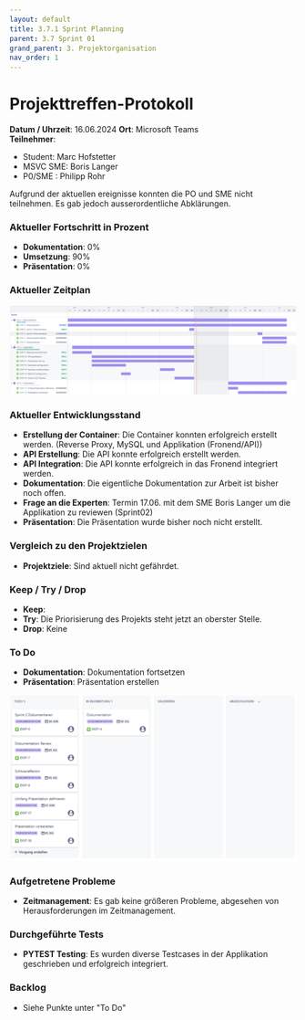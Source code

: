 ```yaml
---
layout: default
title: 3.7.1 Sprint Planning 
parent: 3.7 Sprint 01
grand_parent: 3. Projektorganisation
nav_order: 1
---
```


# Projekttreffen-Protokoll

**Datum / Uhrzeit**: 16.06.2024
**Ort**: Microsoft Teams  
**Teilnehmer**: 
- Student: Marc Hofstetter
- MSVC SME: Boris Langer
- P0/SME  : Philipp Rohr

Aufgrund der aktuellen ereignisse konnten die PO und SME nicht teilnehmen. Es gab jedoch ausserordentliche Abklärungen.

### Aktueller Fortschritt in Prozent

- **Dokumentation**: 0%
- **Umsetzung**: 90%
- **Präsentation**: 0%

### Aktueller Zeitplan

![Sprint1Zeitplan](../../../resources/images/Sprint1Zeitplan.PNG)

### Aktueller Entwicklungsstand

- **Erstellung der Container**: Die Container konnten erfolgreich erstellt werden. (Reverse Proxy, MySQL und Applikation (Fronend/API))
- **API Erstellung**: Die API konnte erfolgreich erstellt werden.
- **API Integration**: Die API konnte erfolgreich in das Fronend integriert werden.
- **Dokumentation**: Die eigentliche Dokumentation zur Arbeit ist bisher noch offen.
- **Frage an die Experten**: Termin 17.06. mit dem SME Boris Langer um die Applikation zu reviewen (Sprint02)
- **Präsentation**: Die Präsentation wurde bisher noch nicht erstellt.

### Vergleich zu den Projektzielen

- **Projektziele**: Sind aktuell nicht gefährdet.

### Keep / Try / Drop

- **Keep**: 
- **Try**: Die Priorisierung des Projekts steht jetzt an oberster Stelle.
- **Drop**: Keine

### To Do

- **Dokumentation**: Dokumentation fortsetzen
- **Präsentation**: Präsentation erstellen

![Sprint2Kanban](../../../resources/images/Sprint2Kanban.PNG)

### Aufgetretene Probleme

- **Zeitmanagement**: Es gab keine größeren Probleme, abgesehen von Herausforderungen im Zeitmanagement.

### Durchgeführte Tests

- **PYTEST Testing**: Es wurden diverse Testcases in der Applikation geschrieben und erfolgreich integriert.

### Backlog

- Siehe Punkte unter "To Do"
